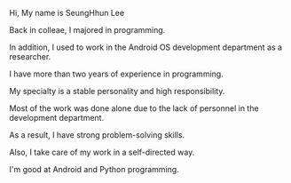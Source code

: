 Hi, My name is SeungHhun Lee

Back in colleae, I majored in programming.

In addition, I used to work in the Android OS development department as a researcher.

I have more than two years of experience in programming.

My specialty is a stable personality and high responsibility.

Most of the work was done alone due to the lack of personnel in the development department.

As a result, I have strong problem-solving skills.

Also, I take care of my work in a self-directed way.

I'm good at Android and Python programming.

